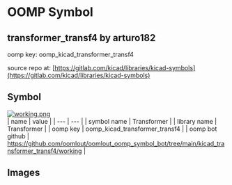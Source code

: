 # OOMP Symbol  
## transformer_transf4  by arturo182  
  
oomp key: oomp_kicad_transformer_transf4  
  
source repo at: [https://gitlab.com/kicad/libraries/kicad-symbols](https://gitlab.com/kicad/libraries/kicad-symbols)  
## Symbol  
  
[![working.png](working_600.png)](working.png)  
| name | value | 
| --- | --- | 
| symbol name | Transformer | 
| library name | Transformer | 
| oomp key | oomp_kicad_transformer_transf4 | 
| oomp bot github | https://github.com/oomlout/oomlout_oomp_symbol_bot/tree/main/kicad_transformer_transf4/working | 
## Images  
